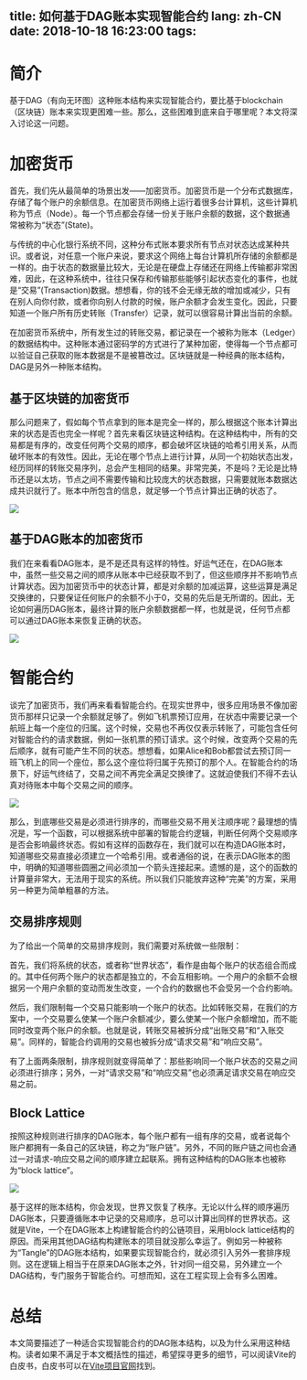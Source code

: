 title: 如何基于DAG账本实现智能合约
lang: zh-CN
date: 2018-10-18 16:23:00
tags:
---
# 简介
基于DAG（有向无环图）这种账本结构来实现智能合约，要比基于blockchain（区块链）账本来实现更困难一些。那么，这些困难到底来自于哪里呢？本文将深入讨论这一问题。
<!-- more -->

# 加密货币
首先，我们先从最简单的场景出发——加密货币。加密货币是一个分布式数据库，存储了每个账户的余额信息。在加密货币网络上运行着很多台计算机，这些计算机称为节点（Node）。每一个节点都会存储一份关于账户余额的数据，这个数据通常被称为“状态”(State)。

与传统的中心化银行系统不同，这种分布式账本要求所有节点对状态达成某种共识。或者说，对任意一个账户来说，要求这个网络上每台计算机所存储的余额都是一样的。由于状态的数据量比较大，无论是在硬盘上存储还在网络上传输都非常困难，因此，在这种系统中，往往只保存和传输那些能够引起状态变化的事件，也就是“交易”(Transaction)数据。想想看，你的钱不会无缘无故的增加或减少，只有在别人向你付款，或者你向别人付款的时候，账户余额才会发生变化。因此，只要知道一个账户所有历史转账（Transfer）记录，就可以很容易计算出当前的余额。

在加密货币系统中，所有发生过的转账交易，都记录在一个被称为账本（Ledger）的数据结构中。这种账本通过密码学的方式进行了某种加密，使得每一个节点都可以验证自己获取的账本数据是不是被篡改过。区块链就是一种经典的账本结构，DAG是另外一种账本结构。

## 基于区块链的加密货币
那么问题来了，假如每个节点拿到的账本是完全一样的，那么根据这个账本计算出来的状态是否也完全一样呢？首先来看区块链这种结构。在这种结构中，所有的交易都是有序的，改变任何两个交易的顺序，都会破坏区块链的哈希引用关系，从而破坏账本的有效性。因此，无论在哪个节点上进行计算，从同一个初始状态出发，经历同样的转账交易序列，总会产生相同的结果。非常完美，不是吗？无论是比特币还是以太坊，节点之间不需要传输和比较庞大的状态数据，只需要就账本数据达成共识就行了。账本中所包含的信息，就足够一个节点计算出正确的状态了。

![](/images/DAG_smart_contract_blockchain.png)

## 基于DAG账本的加密货币
我们在来看看DAG账本，是不是还具有这样的特性。好运气还在，在DAG账本中，虽然一些交易之间的顺序从账本中已经获取不到了，但这些顺序并不影响节点计算状态。因为加密货币中的状态计算，都是对余额的加减运算，这些运算是满足交换律的，只要保证任何账户的余额不小于0，交易的先后是无所谓的。因此，无论如何遍历DAG账本，最终计算的账户余额数据都一样，也就是说，任何节点都可以通过DAG账本来恢复正确的状态。

![](/images/DAG_smart_contract_DAG_crypto.png)

# 智能合约
谈完了加密货币，我们再来看看智能合约。在现实世界中，很多应用场景不像加密货币那样只记录一个余额就足够了。例如飞机票预订应用，在状态中需要记录一个航班上每一个座位的归属。这个时候，交易也不再仅仅表示转账了，可能包含任何对智能合约的请求数据，例如一张机票的预订请求。这个时候，改变两个交易的先后顺序，就有可能产生不同的状态。想想看，如果Alice和Bob都尝试去预订同一班飞机上的同一个座位，那么这个座位将归属于先预订的那个人。在智能合约的场景下，好运气终结了，交易之间不再完全满足交换律了。这就迫使我们不得不去认真对待账本中每个交易之间的顺序。

![](/images/DAG_smart_contract_DAG_sc.png)

那么，到底哪些交易是必须进行排序的，而哪些交易不用关注顺序呢？最理想的情况是，写一个函数，可以根据系统中部署的智能合约逻辑，判断任何两个交易顺序是否会影响最终状态。假如有这样的函数存在，我们就可以在构造DAG账本时，知道哪些交易直接必须建立一个哈希引用。或者通俗的说，在表示DAG账本的图中，明确的知道哪些圆圈之间必须加一个箭头连接起来。遗憾的是，这个的函数的计算量非常大，无法用于现实的系统。所以我们只能放弃这种“完美”的方案，采用另一种更为简单粗暴的方法。

## 交易排序规则
为了给出一个简单的交易排序规则，我们需要对系统做一些限制：

首先，我们将系统的状态，或者称“世界状态”，看作是由每个账户的状态组合而成的。其中任何两个账户的状态都是独立的，不会互相影响。一个用户的余额不会根据另一个用户余额的变动而发生改变，一个合约的数据也不会受另一个合约影响。

然后，我们限制每一个交易只能影响一个账户的状态。比如转账交易，在我们的方案中，一个交易要么使某一个账户余额减少，要么使某一个账户余额增加，而不能同时改变两个账户的余额。也就是说，转账交易被拆分成“出账交易”和“入账交易”。同样的，智能合约调用的交易也被拆分成“请求交易”和“响应交易”。

有了上面两条限制，排序规则就变得简单了：那些影响同一个账户状态的交易之间必须进行排序；另外，一对“请求交易”和“响应交易”也必须满足请求交易在响应交易之前。

## Block Lattice
按照这种规则进行排序的DAG账本，每个账户都有一组有序的交易，或者说每个账户都拥有一条自己的区块链，称之为“账户链”。另外，不同的账户链之间也会通过一对请求-响应交易之间的顺序建立起联系。拥有这种结构的DAG账本也被称为“block lattice”。

![](/images/DAG_smart_contract_block_lattice_sc.png)

基于这样的账本结构，你会发现，世界又恢复了秩序。无论以什么样的顺序遍历DAG账本，只要遵循账本中记录的交易顺序，总可以计算出同样的世界状态。这就是Vite，一个在DAG账本上构建智能合约的公链项目，采用block lattice结构的原因。而采用其他DAG结构构建账本的项目就没那么幸运了。例如另一种被称为“Tangle”的DAG账本结构，如果要实现智能合约，就必须引入另外一套排序规则。这在逻辑上相当于在原来DAG账本之外，针对同一组交易，另外建立一个DAG结构，专门服务于智能合约。可想而知，这在工程实现上会有多么困难。

# 总结
本文简要描述了一种适合实现智能合约的DAG账本结构，以及为什么采用这种结构。读者如果不满足于本文概括性的描述，希望探寻更多的细节，可以阅读Vite的白皮书，白皮书可以在[Vite项目官网](https://vite.org)找到。


